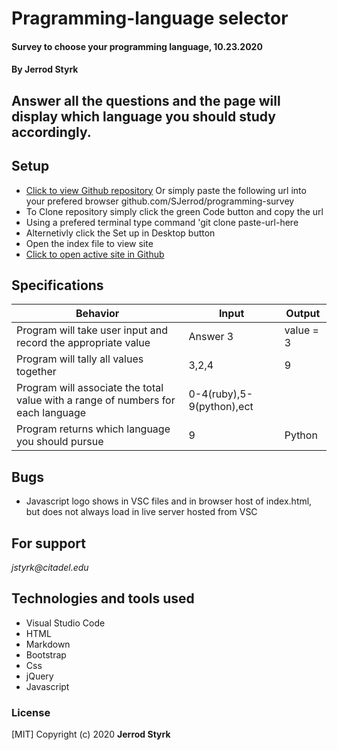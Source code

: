 # **Pragramming-language selector**

#### Survey to choose your programming language, 10.23.2020

#### **By Jerrod Styrk**

## Answer all the questions and the page will display which language you should study accordingly.

## Setup

- [Click to view Github repository](https://github.com/SJerrod/programming-survey) Or simply paste the following url into your prefered browser github.com/SJerrod/programming-survey
- To Clone repository simply click the green Code button and copy the url
- Using a prefered terminal type command 'git clone paste-url-here
- Alternetivly click the Set up in Desktop button
- Open the index file to view site
- [Click to open active site in Github]()

## Specifications

| Behavior                                                        | Input     | Output    |
| --------------------------------------------------------------- | --------- | --------- |
| Program will take user input and record the appropriate value | Answer 3 | value = 3 |
| Program will tally all values together | 3,2,4 | 9 |
| Program will associate the total value with a range of numbers for each language | 0-4(ruby),5-9(python),ect |
| Program returns which language you should pursue | 9 | Python |

## Bugs

* Javascript logo shows in VSC files and in browser host of index.html, but does not always load in live server hosted from VSC

## For support

_jstyrk@citadel.edu_

## Technologies and tools used

- Visual Studio Code
- HTML
- Markdown
- Bootstrap
- Css
- jQuery
- Javascript

### License

[MIT] Copyright (c) 2020 **Jerrod Styrk**